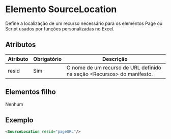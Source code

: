 # <a name="sourcelocation-element"></a>Elemento SourceLocation

Define a localização de um recurso necessário para os elementos Page ou Script usados por funções personalizadas no Excel.

## <a name="attributes"></a>Atributos

| **Atributo** | **Obrigatório** | **Descrição**                                                                      |
|---------------|--------------|--------------------------------------------------------------------------------------|
| resid         | Sim          | O nome de um recurso de URL definido na seção &lt;Recursos&gt; do manifesto. |

## <a name="child-elements"></a>Elementos filho

Nenhum

## <a name="example"></a>Exemplo

```xml
<SourceLocation resid="pageURL"/>
```